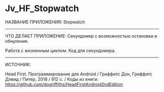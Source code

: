# Jv_HF_Stopwatch

НАЗВАНИЕ ПРИЛОЖЕНИЯ: Stopwatch

------------------------------
ЧТО ДЕЛАЕТ ПРИЛОЖЕНИЕ:
Секундомер с возможностью остановки и обнуления.

Работа с жизненным циклом.
Код для секундомера.

------------------------------
ИСТОЧНИК:

Head First. Программирование для Android / Гриффитс Дон, Гриффитс Дэвид / Питер, 2018 / 912 c. / 
Коды из книги: https://github.com/dogriffiths/HeadFirstAndroid2ndEdition
